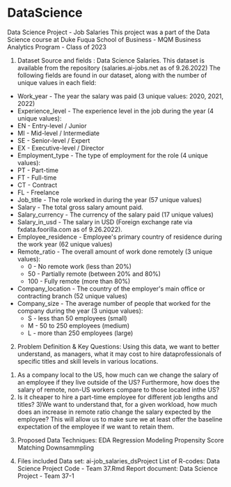 # DataScience
Data Science Project - Job Salaries
This project was a part of the Data Science course at Duke Fuqua School of Business - MQM Business Analytics Program - Class of 2023

1. Dataset Source and fields :
Data Science Salaries. This dataset is available from the repository (salaries.ai-jobs.net as of 9.26.2022)
The following fields are found in our dataset, along with the number of unique values in each field:
+  Work_year - The year the salary was paid (3 unique values: 2020, 2021, 2022)
+  Experience_level - The experience level in the job during the year (4 unique values):
  +  EN - Entry-level / Junior
  +  MI - Mid-level / Intermediate
  +  SE - Senior-level / Expert
  +  EX - Executive-level / Director
+  Employment_type - The type of employment for the role (4 unique values):
  +  PT - Part-time
  +  FT - Full-time
  +  CT - Contract
  +  FL - Freelance
+  Job_title - The role worked in during the year (57 unique values)
+  Salary - The total gross salary amount paid.
+  Salary_currency - The currency of the salary paid (17 unique values)
+  Salary_in_usd - The salary in USD (Foreign exchange rate via fxdata.foorilla.com as of 9.26.2022).
+  Employee_residence - Employee's primary country of residence during the work year (62 unique
values)
+  Remote_ratio - The overall amount of work done remotely (3 unique values):
    +  0 - No remote work (less than 20%)
    +  50 - Partially remote (between 20% and 80%)
    +  100 - Fully remote (more than 80%)
+  Company_location - The country of the employer's main office or contracting branch (52 unique
values)
+  Company_size - The average number of people that worked for the company during the year (3
unique values):
    +  S - less than 50 employees (small)
    +  M - 50 to 250 employees (medium)
    +  L - more than 250 employees (large)

2. Problem Definition & Key Questions:
Using this data, we want to better understand, as managers, what it may cost to hire dataprofessionals of specific titles and skill levels in various locations. 
  1) As a company local to the US, how much can we change the salary of an employee if they live outside of the US? 
  Furthermore, how does the salary of remote, non-US workers compare to those located inthe US?
  2) Is it cheaper to hire a part-time employee for different job lengths and titles?
  3)We want to understand that, for a given workload, how much does an increase in remote ratio change the salary expected by the employee? 
  This will allow us to make sure we at least offer the baseline
expectation of the employee if we want to retain them.

3. Proposed Data Techniques:
EDA
Regression Modeling
Propensity Score Matching
Downsammpling

4. Files included
Data set: ai-job_salaries_dsProject
List of R-codes: Data Science Project Code - Team 37.Rmd
Report document: Data Science Project - Team 37-1
